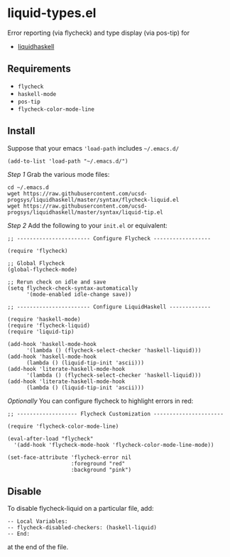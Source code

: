 liquid-types.el
===============

Error reporting (via flycheck) and type display (via pos-tip) for 

+ [liquidhaskell](https://github.com/ucsd-progsys/liquidhaskell)

Requirements
------------

+ `flycheck`
+ `haskell-mode`
+ `pos-tip`
+ `flycheck-color-mode-line`

Install
-------

Suppose that your emacs `'load-path` includes `~/.emacs.d/`

~~~~~
(add-to-list 'load-path "~/.emacs.d/")
~~~~~

*Step 1* Grab the various mode files:

~~~~~
cd ~/.emacs.d
wget https://raw.githubusercontent.com/ucsd-progsys/liquidhaskell/master/syntax/flycheck-liquid.el
wget https://raw.githubusercontent.com/ucsd-progsys/liquidhaskell/master/syntax/liquid-tip.el
~~~~~

*Step 2* Add the following to your `init.el` or equivalent:

~~~~~
;; ----------------------- Configure Flycheck ------------------

(require 'flycheck)

;; Global Flycheck
(global-flycheck-mode)

;; Rerun check on idle and save
(setq flycheck-check-syntax-automatically 
      '(mode-enabled idle-change save))

;; ----------------------- Configure LiquidHaskell -------------

(require 'haskell-mode)
(require 'flycheck-liquid)
(require 'liquid-tip)

(add-hook 'haskell-mode-hook 
	  '(lambda () (flycheck-select-checker 'haskell-liquid)))
(add-hook 'haskell-mode-hook  
	  (lambda () (liquid-tip-init 'ascii)))
(add-hook 'literate-haskell-mode-hook 
	  '(lambda () (flycheck-select-checker 'haskell-liquid)))
(add-hook 'literate-haskell-mode-hook  
	  (lambda () (liquid-tip-init 'ascii)))
~~~~~

*Optionally* You can configure flycheck to highlight errors in red:

~~~~~
;; ------------------- Flycheck Customization ----------------------

(require 'flycheck-color-mode-line)

(eval-after-load "flycheck"
  '(add-hook 'flycheck-mode-hook 'flycheck-color-mode-line-mode))

(set-face-attribute 'flycheck-error nil
                    :foreground "red"
	         	    :background "pink")
~~~~~



Disable
-------

To disable flycheck-liquid on a particular file, add:

    -- Local Variables:
    -- flycheck-disabled-checkers: (haskell-liquid)
    -- End:

at the end of the file.



